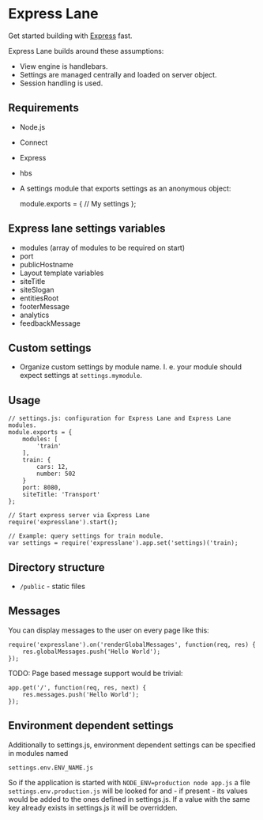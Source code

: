 
# Express Lane

Get started building with [Express](http://expressjs.com/) fast.

Express Lane builds around these assumptions:

- View engine is handlebars.
- Settings are managed centrally and loaded on server object.
- Session handling is used.

## Requirements

- Node.js
- Connect
- Express
- hbs
- A settings module that exports settings as an anonymous object:

    module.exports = {
        // My settings
    };

## Express lane settings variables

- modules (array of modules to be required on start)
- port
- publicHostname
- Layout template variables
 - siteTitle
 - siteSlogan
 - entitiesRoot
 - footerMessage
 - analytics
 - feedbackMessage

## Custom settings

- Organize custom settings by module name. I. e. your module should expect
  settings at `settings.mymodule`.

## Usage

    // settings.js: configuration for Express Lane and Express Lane modules.
    module.exports = {
        modules: [
            'train'
        ],
        train: {
            cars: 12,
            number: 502
        }
        port: 8080,
        siteTitle: 'Transport'
    };

    // Start express server via Express Lane
    require('expresslane').start();

    // Example: query settings for train module.
    var settings = require('expresslane').app.set('settings)('train);

## Directory structure

- `/public` - static files

## Messages

You can display messages to the user on every page like this:

    require('expresslane').on('renderGlobalMessages', function(req, res) {
        res.globalMessages.push('Hello World');
    });

TODO: Page based message support would be trivial:

    app.get('/', function(req, res, next) {
        res.messages.push('Hello World');
    });

## Environment dependent settings

Additionally to settings.js, environment dependent settings can be specified
in modules named

    settings.env.ENV_NAME.js

So if the application is started with `NODE_ENV=production node app.js` a file
`settings.env.production.js` will be looked for and - if present - its
values would be added to the ones defined in settings.js. If a value with the
same key already exists in settings.js it will be overridden.
